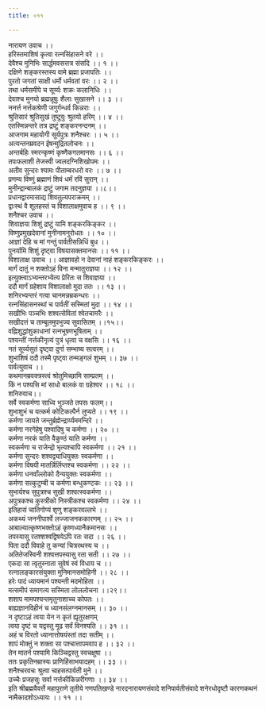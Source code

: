 ```yaml
---
title: ०११

---
```

नारायण उवाच ।।  
हरिस्तमाशिषं कृत्वा रत्नसिंहासने वरे ।।  
देवैश्च मुनिभिः सार्द्धमवसत्तत्र संसदि ।। १ ।।  
दक्षिणे शङ्करस्तस्य वामे ब्रह्मा प्रजापतिः ।।  
पुरतो जगतां साक्षी धर्मो धर्मवतां वरः ।। २ ।।  
तथा धर्मसमीपे च सूर्य्यः शक्रः कलानिधिः ।।  
देवाश्च मुनयो ब्रह्मन्नूषुः शैलाः सुखासने ।। ३ ।।  
ननर्त्त नर्त्तकश्रेणी जगुर्गन्धर्व किन्नराः ।।  
श्रुतिसारं श्रुतिसुखं तुष्टुवुः श्रुतयो हरिम् ।। ४ ।।  
एतस्मिन्नन्तरे तत्र द्रष्टुं शङ्करनन्दनम् ।।  
आजगाम महायोगी सूर्यपुत्रः शनैश्चरः ।। ५ ।।  
अत्यन्तनम्रवदन ईषन्मुद्रितलोचनः ।।  
अन्तर्बहिः स्मरन्कृष्णं कृष्णैकगतमानसः ।। ६ ।।  
तपःफलाशी तेजस्वी ज्वलदग्निशिखोपमः ।।  
अतीव सुन्दरः श्यामः पीताम्बरधरो वरः ।। ७ ।।  
प्रणम्य विष्णुं ब्रह्माणं शिवं धर्मं रविं सुरान् ।।  
मुनीन्द्रान्बालकं द्रष्टुं जगाम तदनुज्ञया ।।८।।  
प्रधानद्वारमासाद्य शिवतुल्यपराक्रमम् ।।  
द्वाःस्थं वै शूलहस्तं च विशालाक्षमुवाच ह ।। ९ ।।  
शनैश्चर उवाच ।।  
शिवाज्ञया शिशुं द्रष्टुं यामि शङ्करकिङ्कर ।।  
विष्णुप्रमुखदेवानां मुनीनामनुरोधतः ।। १० ।।  
आज्ञां देहि च मां गन्तुं पार्वतीसन्निधिं बुध ।।  
पुनर्यामि शिशुं दृष्ट्वा विषयासक्तमानसः ।। ११ ।।  
विशालाक्ष उवाच ।। आज्ञावहो न देवानां नाहं शङ्करकिङ्करः ।।  
मार्गं दातुं न शक्तोऽहं विना मन्मातुराज्ञया ।। १२ ।।  
इत्युक्त्वाऽभ्यन्तरभ्येत्य प्रेरितः स शिवाज्ञया ।।  
ददौ मार्गं ग्रहेशाय विशालाक्षो मुदा ततः ।। १३ ।।  
शनिरभ्यन्तरं गत्वा चानमन्नम्रकन्धरः ।।  
रत्नसिंहासनस्थां च पार्वतीं सस्मितां मुदा ।। १४ ।।  
सखीभिः पञ्चभिः शश्वत्सेवितां श्वेतचामरैः ।।  
सखीदत्तं च ताम्बूलमुपभुज्य सुवासितम् ।।१५।।  
वह्निशुद्धांशुकाधानां रत्नभूषणभूषिताम् ।।  
पश्यन्तीं नर्त्तकीनृत्यं पुत्रं धृत्वा च वक्षसि ।। १६ ।।  
नतं सूर्य्यसुतं दृष्ट्वा दुर्गा सम्भाष्य सत्वरम् ।।  
शुभाशिषं ददौ तस्मै पृष्ट्वा तन्मङ्गलं शुभम् ।। ३७ ।।  
पार्वत्युवाच ।।  
कथमानम्रवक्त्रस्त्वं श्रोतुमिच्छामि साम्प्रतम् ।।  
किं न पश्यसि मां साधो बालकं वा ग्रहेश्वर ।। १८ ।।  
शनिरुवाच।।  
सर्वे स्वकर्मणा साध्वि भुञ्जते तपसः फलम्।।  
शुभाशुभं च यत्कर्म कोटिकल्पैर्न लुप्यते ।। १९ ।।  
कर्मणा जायते जन्तुर्ब्रह्मेन्द्रार्य्यममन्दिरे ।।  
कर्मणा नरगेहेषु पश्वादिषु च कर्मणा ।। २० ।।  
कर्मणा नरकं याति वैकुण्ठं याति कर्मणा ।।  
स्वकर्मणा च राजेन्द्रो भृत्यश्चापि स्वकर्मणा ।। २१ ।।  
कर्मणा सुन्दरः शश्वद्व्याधियुक्तः स्वकर्मणा ।।  
कर्मणा विषयी मातर्न्निर्लिप्तश्च स्वकर्मणा ।। २२ ।।  
कर्मणा धनवाँल्लोको दैन्ययुक्तः स्वकर्मणा ।।  
कर्मणा सत्कुटुम्बी च कर्मणा बन्धुकण्टकः ।। २३ ।।  
सुभार्यश्च सुपुत्रश्च सुखी शश्वत्स्वकर्मणा ।।  
अपुत्रकश्च कुस्त्रीको निस्त्रीकश्च स्वकर्मणा ।। २४ ।।  
इतिहासं चातिगोप्यं शृणु शङ्करवल्लभे ।।  
अकथ्यं जननीपार्श्वे लज्जाजनककारणम् ।। २५ ।।  
आबाल्यात्कृष्णभक्तोऽहं कृष्णध्यानैकमानसः ।।  
तपस्यासु रतश्शश्वद्विषयेऽपि रतः सदा ।। २६ ।।  
पिता ददौ विवाहे तु कन्यां चित्ररथस्य च ।।  
अतितेजस्विनी शश्वत्तपस्यासु रता सती ।। २७ ।।  
एकदा सा त्वृतुस्नाता सुवेषं स्वं विधाय च ।।  
रत्नालङ्कारसंयुक्ता मुनिमानसमोहिनी ।। २८ ।।  
हरेः पादं ध्यायमानं पश्यन्ती मदमोहिता ।।  
मत्समीपं समागत्य सस्मिता लोललोचना ।।२९।।  
शशाप मामपश्यन्तमृतुनाशाच्च कोपतः ।।  
बाह्यज्ञानविहीनं च ध्यानसंलग्नमानसम् ।। ३० ।।  
न दृष्टाऽहं त्वया येन न कृतं ह्यृतुरक्षणम्  
त्वया दृष्टं च यद्वस्तु मूढ सर्वं विनश्यति ।। ३१ ।।  
अहं च विरतो ध्यानात्तोषयंस्तां तदा सतीम् ।।  
शापं मोक्तुं न शक्ता सा पश्चात्तापमवाप ह ।। ३२ ।।  
तेन मातर्न पश्यामि किञ्चिद्वस्तु स्वचक्षुषा ।।  
ततः प्रकृतिनम्रास्यः प्राणिहिंसाभयादहम् ।। ३३ ।।  
शनैश्चरवचः श्रुत्वा चाहसत्पार्वती मुने ।।  
उच्चैः प्रजहसुः सर्वा नर्त्तकीकिन्नरीगणाः ।। ३४ ।।  
इति श्रीब्रह्मवैवर्त्ते महापुराणे तृतीये गणपतिखण्डे नारदनारायणसंवादे शनिपार्वतीसंवादे शनेरधोदृष्टौ कारणकथनं नामैकादशोऽध्यायः ।। ११ ।।